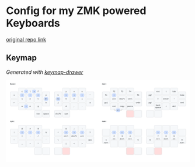 # Config for my ZMK powered Keyboards

[original repo link](https://github.com/jcmkk3/zmk-config/tree/main)

## Keymap

*Generated with [keymap-drawer](https://github.com/caksoylar/keymap-drawer)*

![](images/keymap.svg)
